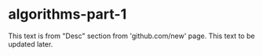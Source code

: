 # algorithms-part-1
This text is from "Desc" section from 'github.com/new' page. This text to be updated later.
